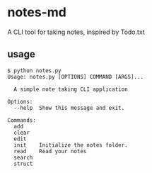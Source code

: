 # notes-md #
A CLI tool for taking notes, inspired by Todo.txt


## usage ##

```
$ python notes.py
Usage: notes.py [OPTIONS] COMMAND [ARGS]...

  A simple note taking CLI application

Options:
  --help  Show this message and exit.

Commands:
  add
  clear
  edit
  init    Initialize the notes folder.
  read    Read your notes
  search
  struct
```
